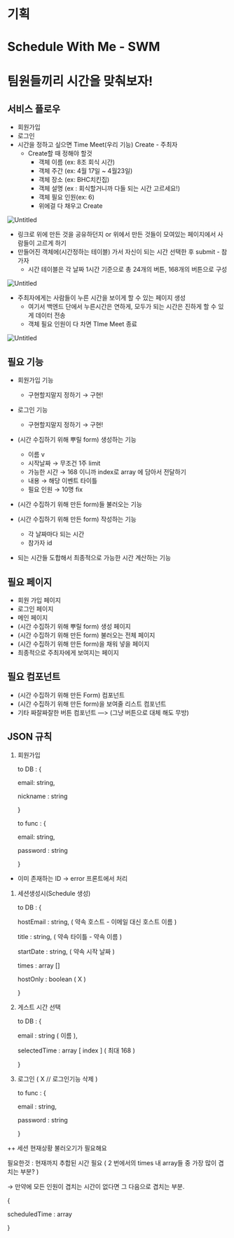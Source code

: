 # 기획

# Schedule With Me  - SWM

# 팀원들끼리 시간을 맞춰보자!

## 서비스 플로우

- 회원가입
- 로그인
- 시간을 정하고 싶으면 Time Meet(우리 기능) Create - 주최자
    - Create할 때 정해야 할것
        - 객체 이름 (ex: 8조 회식 시간)
        - 객체 주간 (ex: 4월 17일 ~ 4월23일)
        - 객체 장소 (ex: BHC치킨집)
        - 객체 설명 (ex : 회식할거니까 다들 되는 시간 고르세요!)
        - 객체 필요 인원(ex: 6)
        - 위에걸 다 채우고 Create

![Untitled](%E1%84%80%E1%85%B5%E1%84%92%E1%85%AC%E1%86%A8%20d840e4b6ee4b481484ece188ca7d38a3/Untitled.png)

- 링크로 위에 만든 것을 공유하던지 or 위에서 만든 것들이 모여있는 페이지에서 사람들이 고르게 하기
- 만들어진 객체에(시간정하는 테이블) 가서 자신이 되는 시간 선택한 후 submit - 참가자
    - 시간 테이블은 각 날짜 1시간 기준으로 총 24개의 버튼, 168개의 버튼으로 구성

![Untitled](%E1%84%80%E1%85%B5%E1%84%92%E1%85%AC%E1%86%A8%20d840e4b6ee4b481484ece188ca7d38a3/Untitled%201.png)

- 주최자에게는 사람들이 누른 시간을 보이게 할 수 있는 페이지 생성
    - 여기서 백엔드 단에서 누른시간은 연하게, 모두가 되는 시간은 진하게 할 수 있게 데이터 전송
    - 객체 필요 인원이 다 차면 TIme Meet 종료

![Untitled](%E1%84%80%E1%85%B5%E1%84%92%E1%85%AC%E1%86%A8%20d840e4b6ee4b481484ece188ca7d38a3/Untitled%202.png)

## 필요 기능

- 회원가입 기능
    - 구현할지말지 정하기 → 구현!
- 로그인 기능
    - 구현할지말지 정하기 → 구현!
- (시간 수집하기 위해 뿌릴 form) 생성하는 기능
    - 이름 v
    - 시작날짜 → 무조건 1주 limit
    - 가능한 시간 → 168 이니까 index로 array 에 담아서 전달하기
    - 내용 → 해당 이벤트 타이틀
    - 필요 인원 → 10명 fix

- (시간 수집하기 위해 만든 form)들 불러오는 기능
- (시간 수집하기 위해 만든 form) 작성하는 기능
    - 각 날짜마다 되는 시간
    - 참가자 id
- 되는 시간들 도합해서 최종적으로 가능한 시간 계산하는 기능

## 필요 페이지

- 회원 가입 페이지
- 로그인 페이지
- 메인 페이지
- (시간 수집하기 위해 뿌릴 form) 생성 페이지
- (시간 수집하기 위해 만든 form) 불러오는 전체 페이지
- (시간 수집하기 위해 만든 form)을 채워 넣을 페이지
- 최종적으로 주최자에게 보여지는 페이지

## 필요 컴포넌트

- (시간 수집하기 위해 만든 Form) 컴포넌트
- (시간 수집하기 위해 만든 form)을 보여줄 리스트 컴포넌트
- 기타 짜잘짜잘한 버튼 컴포넌트 —> (그냥 버튼으로 대체 해도 무방)

## JSON 규칙

1. 회원가입
    
    to DB : {
    
    email: string,
    
    nickname : string
    
    }
    
    to func : {
    
    email: string, 
    
    password : string
    
    }
    

- 이미 존재하는 ID → error 프론트에서 처리

1. 세션생성시(Schedule 생성)
    
    to DB : {
    
    hostEmail : string, ( 약속 호스트 - 이메일 대신 호스트 이름 ) 
    
    title : string, ( 약속 타이틀 - 약속 이름 )  
    
    startDate : string, ( 약속 시작 날짜  )
    
    times : array []
    
    hostOnly : boolean ( X )
    
    }
    

1. 게스트 시간 선택
    
    to DB : {
    
    email : string ( 이름 ),
    
    selectedTime : array [ index ] ( 최대 168 )
    
    }
    

1. 로그인 ( X // 로그인기능 삭제 )
    
    to func : {
    
    email : string,
    
    password :  string
    
    }
    

++ 세션 현재상황 불러오기가 필요해요

필요한것 : 현재까지 추합된 시간 필요 ( 2  번에서의 times 내 array들 중 가장 많이 겹치는 부분? )

→ 만약에 모든 인원이 겹치는 시간이 없다면 그 다음으로 겹치는 부분.

{

scheduledTime : array 

}
